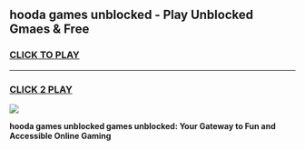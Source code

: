 
## hooda games unblocked - Play Unblocked Gmaes & Free
<h3>
<a href="https://premium.freeplayer.one?title=hooda_games_unblocked&ref=20F">CLICK TO PLAY</a></h3>
<hr>

<h3>
<a href="https://premium.freeplayer.one?title=hooda_games_unblocked&ref=20F">CLICK 2 PLAY</a>
  
</h3>

<a href="https://premium.freeplayer.one?title=hooda_games_unblocked&ref=20F/"><img src="https://clearcache.store/games.png"></a>


**hooda games unblocked games unblocked: Your Gateway to Fun and Accessible Online Gaming**
